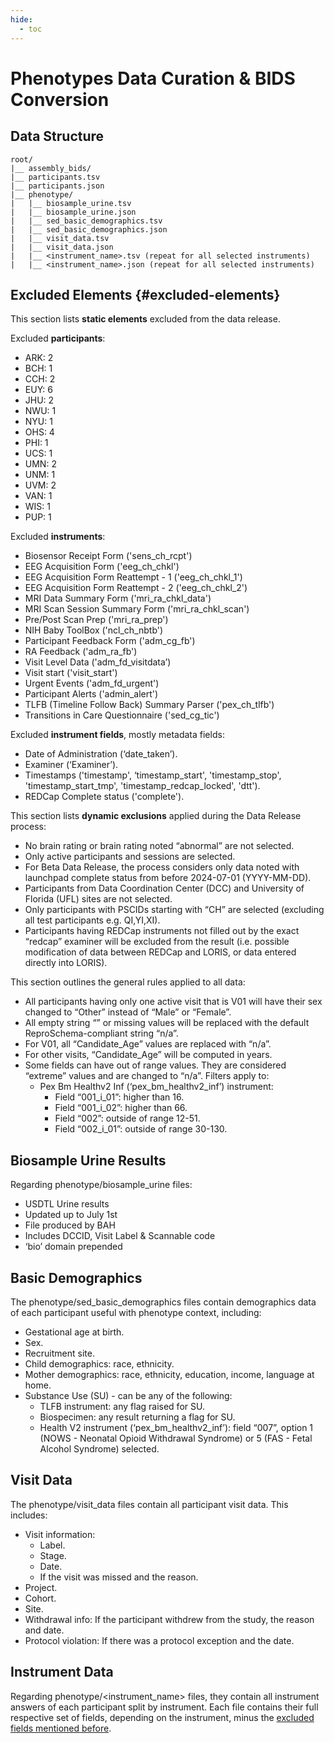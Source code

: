 ```yaml
---
hide:
  - toc
---
```


# Phenotypes Data Curation & BIDS Conversion

## Data Structure
```
root/
|__ assembly_bids/
|__ participants.tsv
|__ participants.json
|__ phenotype/
|   |__ biosample_urine.tsv
|   |__ biosample_urine.json
|   |__ sed_basic_demographics.tsv
|   |__ sed_basic_demographics.json
|   |__ visit_data.tsv
|   |__ visit_data.json
|   |__ <instrument_name>.tsv (repeat for all selected instruments)
|   |__ <instrument_name>.json (repeat for all selected instruments)
```

## Excluded Elements {#excluded-elements}
This section lists **static elements** excluded from the data release.

Excluded **participants**:

- ARK: 2  
- BCH: 1  
- CCH: 2  
- EUY: 6  
- JHU: 2  
- NWU: 1  
- NYU: 1  
- OHS: 4  
- PHI: 1  
- UCS: 1  
- UMN: 2  
- UNM: 1  
- UVM: 2  
- VAN: 1  
- WIS: 1  
- PUP: 1

Excluded **instruments**:

- Biosensor Receipt Form ('sens_ch_rcpt')  
- EEG Acquisition Form ('eeg_ch_chkl')  
- EEG Acquisition Form Reattempt - 1 ('eeg_ch_chkl_1')  
- EEG Acquisition Form Reattempt - 2 ('eeg_ch_chkl_2')  
- MRI Data Summary Form ('mri_ra_chkl_data')  
- MRI Scan Session Summary Form ('mri_ra_chkl_scan')  
- Pre/Post Scan Prep ('mri_ra_prep')  
- NIH Baby ToolBox ('ncl_ch_nbtb')  
- Participant Feedback Form ('adm_cg_fb')  
- RA Feedback ('adm_ra_fb')  
- Visit Level Data ('adm_fd_visitdata’)  
- Visit start ('visit_start')  
- Urgent Events ('adm_fd_urgent')  
- Participant Alerts ('admin_alert')  
- TLFB (Timeline Follow Back) Summary Parser ('pex_ch_tlfb')  
- Transitions in Care Questionnaire ('sed_cg_tic')

Excluded **instrument fields**, mostly metadata fields:

- Date of Administration (‘date_taken’).  
- Examiner (‘Examiner’).  
- Timestamps ('timestamp', ‘timestamp_start', 'timestamp_stop', 'timestamp_start_tmp', 'timestamp_redcap_locked', 'dtt').  
- REDCap Complete status ('complete').

This section lists **dynamic exclusions** applied during the Data Release process:

- No brain rating or brain rating noted “abnormal” are not selected.  
- Only active participants and sessions are selected.  
- For Beta Data Release, the process considers only data noted with launchpad complete status from before 2024-07-01 (YYYY-MM-DD).  
- Participants from Data Coordination Center (DCC) and University of Florida (UFL) sites are not selected.  
- Only participants with PSCIDs starting with “CH” are selected (excluding all test participants e.g. QI,YI,XI).  
- Participants having REDCap instruments not filled out by the exact “redcap” examiner will be excluded from the result (i.e. possible modification of data between REDCap and LORIS, or data entered directly into LORIS).

This section outlines the general rules applied to all data:

- All participants having only one active visit that is V01 will have their sex changed to “Other” instead of “Male” or “Female”.  
- All empty string “” or missing values will be replaced with the default ReproSchema-compliant string “n/a”.  
- For V01, all “Candidate_Age” values are replaced with “n/a”.  
- For other visits, “Candidate_Age” will be computed in years.  
- Some fields can have out of range values. They are considered “extreme” values and are changed to “n/a”. Filters apply to:  
  - Pex Bm Healthv2 Inf (‘pex_bm_healthv2_inf’) instrument:  
    - Field “001_i_01”: higher than 16.  
    - Field “001_i_02”: higher than 66.  
    - Field “002”: outside of range 12-51.  
    - Field “002_i_01”: outside of range 30-130.

## Biosample Urine Results
Regarding phenotype/biosample_urine files:

- USDTL Urine results   
- Updated up to July 1st  
- File produced by BAH  
- Includes DCCID, Visit Label & Scannable code  
- ‘bio’ domain prepended

## Basic Demographics
The phenotype/sed_basic_demographics files contain demographics data of each participant useful with phenotype context, including:

- Gestational age at birth.  
- Sex.  
- Recruitment site.  
- Child demographics: race, ethnicity.  
- Mother demographics: race, ethnicity, education, income, language at home.  
- Substance Use (SU) - can be any of the following:  
  - TLFB instrument: any flag raised for SU.  
  - Biospecimen: any result returning a flag for SU.  
  - Health V2 instrument (‘pex_bm_healthv2_inf’): field “007”, option 1 (NOWS - Neonatal Opioid Withdrawal Syndrome) or 5 (FAS - Fetal Alcohol Syndrome) selected.

## Visit Data
The phenotype/visit_data files contain all participant visit data. This includes:

- Visit information:  
  - Label.  
  - Stage.  
  - Date.  
  - If the visit was missed and the reason.  
- Project.  
- Cohort.  
- Site.  
- Withdrawal info: If the participant withdrew from the study, the reason and date.  
- Protocol violation: If there was a protocol exception and the date.

## Instrument Data
Regarding phenotype/<instrument_name> files, they contain all instrument answers of each participant split by instrument. Each file contains their full respective set of fields, depending on the instrument, minus the [excluded fields mentioned before](#excluded-elements). 